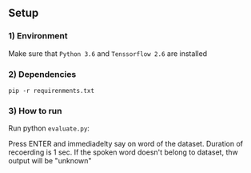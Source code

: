 ## Setup 



### 1) Environment

Make sure that `Python 3.6` and `Tenssorflow 2.6` are installed

### 2) Dependencies 
```
pip -r requirenments.txt
```
### 3) How to run 

Run python `evaluate.py`:

Press ENTER and immediadelty say on word of the dataset. Duration of recoerding is 1 sec. If the spoken word doesn't belong to dataset, thw output will be "unknown" 
